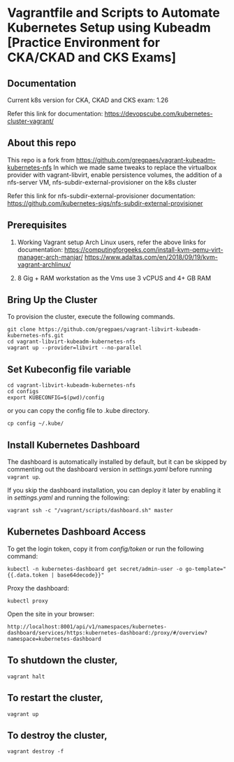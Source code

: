
# Vagrantfile and Scripts to Automate Kubernetes Setup using Kubeadm [Practice Environment for CKA/CKAD and CKS Exams]

## Documentation

Current k8s version for CKA, CKAD and CKS exam: 1.26

Refer this link for documentation: https://devopscube.com/kubernetes-cluster-vagrant/

## About this repo
This repo is a fork from https://github.com/gregpaes/vagrant-kubeadm-kubernetes-nfs
In which we made same tweaks to replace the virtualbox provider with vagrant-libvirt, enable persistence volumes, the addition of a nfs-server VM, nfs-subdir-external-provisioner on the k8s cluster

Refer this link for nfs-subdir-external-provisioner documentation: https://github.com/kubernetes-sigs/nfs-subdir-external-provisioner

## Prerequisites

1. Working Vagrant setup
  Arch Linux users, refer the above links for documentation: 
  https://computingforgeeks.com/install-kvm-qemu-virt-manager-arch-manjar/
  https://www.adaltas.com/en/2018/09/19/kvm-vagrant-archlinux/

2. 8 Gig + RAM workstation as the Vms use 3 vCPUS and 4+ GB RAM

## Bring Up the Cluster

To provision the cluster, execute the following commands.

```shell
git clone https://github.com/gregpaes/vagrant-libvirt-kubeadm-kubernetes-nfs.git
cd vagrant-libvirt-kubeadm-kubernetes-nfs
vagrant up --provider=libvirt --no-parallel
```
## Set Kubeconfig file variable

```shell
cd vagrant-libvirt-kubeadm-kubernetes-nfs
cd configs
export KUBECONFIG=$(pwd)/config
```

or you can copy the config file to .kube directory.

```shell
cp config ~/.kube/
```

## Install Kubernetes Dashboard

The dashboard is automatically installed by default, but it can be skipped by commenting out the dashboard version in _settings.yaml_ before running `vagrant up`.

If you skip the dashboard installation, you can deploy it later by enabling it in _settings.yaml_ and running the following:
```shell
vagrant ssh -c "/vagrant/scripts/dashboard.sh" master
```

## Kubernetes Dashboard Access

To get the login token, copy it from _config/token_ or run the following command:
```shell
kubectl -n kubernetes-dashboard get secret/admin-user -o go-template="{{.data.token | base64decode}}"
```

Proxy the dashboard:
```shell
kubectl proxy
```

Open the site in your browser:
```shell
http://localhost:8001/api/v1/namespaces/kubernetes-dashboard/services/https:kubernetes-dashboard:/proxy/#/overview?namespace=kubernetes-dashboard
```

## To shutdown the cluster,

```shell
vagrant halt
```

## To restart the cluster,

```shell
vagrant up
```

## To destroy the cluster,

```shell
vagrant destroy -f
```

